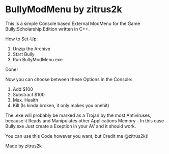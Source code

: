 # BullyModMenu by zitrus2k
This is a simple Console based External ModMenu for the Game Bully:Scholarship Edition written in C++.

How to Set-Up:

1. Unzip the Archive
2. Start Bully
3. Run BullyModMenu.exe

Done!

Now you can choose between these Options in the Console:

1. Add $100
2. Substract $100
3. Max. Health
4. Kill (Is kinda broken, it only makes you onehit)

The .exe will probably be marked as a Trojan by the most Antiviruses, 
because it Reads and Manipulates other Applications Memory -
In this case Bully.exe
Just create a Exeption in your AV and it should work.

You can use this Code however you want, but Credit me @zitrus2k)!

Made by zitrus2k
